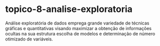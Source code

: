 # topico-8-analise-exploratoria
Análise exploratória de dados emprega grande variedade de técnicas gráficas e quantitativas visando maximizar a obtenção de informações ocultas na sua estrutura escolha de modelos e determinação de número otimizado de variáveis.
